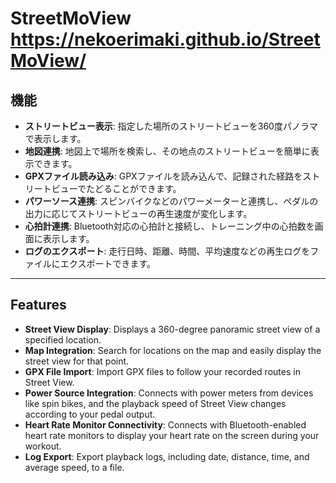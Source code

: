 # StreetMoView https://nekoerimaki.github.io/StreetMoView/

## 機能

*   **ストリートビュー表示**: 指定した場所のストリートビューを360度パノラマで表示します。
*   **地図連携**: 地図上で場所を検索し、その地点のストリートビューを簡単に表示できます。
*   **GPXファイル読み込み**: GPXファイルを読み込んで、記録された経路をストリートビューでたどることができます。
*   **パワーソース連携**: スピンバイクなどのパワーメーターと連携し、ペダルの出力に応じてストリートビューの再生速度が変化します。
*   **心拍計連携**: Bluetooth対応の心拍計と接続し、トレーニング中の心拍数を画面に表示します。
*   **ログのエクスポート**: 走行日時、距離、時間、平均速度などの再生ログをファイルにエクスポートできます。

---

## Features

*   **Street View Display**: Displays a 360-degree panoramic street view of a specified location.
*   **Map Integration**: Search for locations on the map and easily display the street view for that point.
*   **GPX File Import**: Import GPX files to follow your recorded routes in Street View.
*   **Power Source Integration**: Connects with power meters from devices like spin bikes, and the playback speed of Street View changes according to your pedal output.
*   **Heart Rate Monitor Connectivity**: Connects with Bluetooth-enabled heart rate monitors to display your heart rate on the screen during your workout.
*   **Log Export**: Export playback logs, including date, distance, time, and average speed, to a file.
